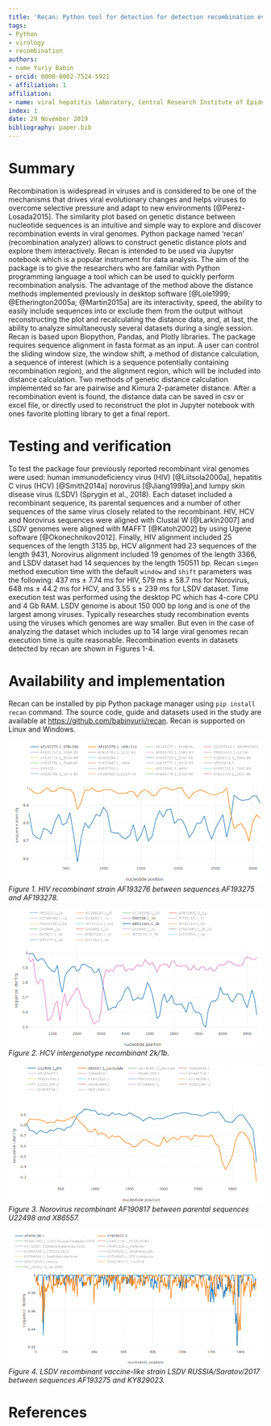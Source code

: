 ```yaml
---
title: 'Recan: Python tool for detection for detection recombination events in viral genomes'
tags:
- Python
- virology
- recombination
authors:
- name Yuriy Babin
- orcid: 0000-0002-7524-5921
- affiliation: 1
affiliation:
- name: viral hepatitis laboratory, Central Research Institute of Epidemiology, Moscow, Russia
index: 1
date: 29 November 2019
bibliography: paper.bib
---
```



# Summary

Recombination is widespread in viruses and is considered to  be one of the mechanisms that drives viral evolutionary changes and helps viruses to overcome selective pressure and adapt to new environments [@Perez-Losada2015].
The similarity plot based on genetic distance between nucleotide sequences is an intuitive and simple way to explore and discover recombination events in viral genomes. 
Python package named ‘recan’ (recombination analyzer) allows to construct genetic distance plots and explore them interactively.  Recan is intended to be used via Jupyter notebook which is a popular instrument for data analysis.
The aim of the package is to give the researchers who are familiar with Python programming language a tool which can be used to quickly perform recombination analysis.
The advantage of the method above the distance methods implemented previously  in desktop software [@Lole1999; @Etherington2005a; @Martin2015a] are its interactivity, speed, the ability to easily include sequences into or exclude them from the output without reconstructing the plot and recalculating the distance data, and, at last, the ability to analyze simultaneously several datasets during a single session.
Recan is based upon Biopython, Pandas, and Plotly libraries. 
The package requires sequence alignment in fasta format as an input. A user can control the sliding window size, the window shift, a method of distance calculation, a sequence of interest (which is a sequence potentially containing recombination region), and the alignment region, which will be included into distance calculation. Two methods of genetic distance calculation implemented so far are pairwise and Kimura 2-parameter distance.  After a recombination event is found, the distance data can be saved in csv or excel  file, or directly used to reconstruct the plot in Jupyter notebook with ones favorite plotting library to get a final report.

# Testing and verification
To test the package four previously reported recombinant viral genomes were used: human immunodeficiency virus (HIV) [@Liitsola2000a], hepatitis C virus (HCV) [@Smith2014a] norovirus [@Jiang1999a],and lumpy skin disease virus (LSDV) (Sprygin et al., 2018).
Each dataset included a recombinant sequence, its parental sequences and a number of other sequences of the same virus closely related to the recombinant.
HIV, HCV and Norovirus sequences were aligned with Clustal W [@Larkin2007] and LSDV genomes were aligned with MAFFT [@Katoh2002] by using Ugene software [@Okonechnikov2012].
Finally, HIV alignment included 25 sequences of the length 3135 bp, HCV alignment had 23 sequences of the length 9431, Norovirus alignment included 19 genomes of the length 3366, and LSDV dataset had 14 sequences by the length 150511 bp. 
Recan `simgen` method execution time with the default  `window` and `shift` parameters was the following:  437 ms ± 7.74 ms for HIV, 579 ms ± 58.7 ms for Norovirus, 648 ms ± 44.2 ms for HCV, and 3.55 s ± 239 ms for LSDV dataset. Time execution test was performed using the desktop PC which has 4-core CPU and 4 Gb RAM. 
LSDV genome is about 150 000 bp long and is one of the largest among viruses. Typically researches study recombination events using the viruses which genomes are way smaller. But even in the case of analyzing the dataset which includes up to 14 large viral genomes recan execution time is quite reasonable.
Recombination events in datasets detected by recan are shown in Figures 1-4. 

# Availability and implementation
Recan can be installed by pip Python package manager using `pip install recan` command. The source code, guide and datasets used in the study are available at https://github.com/babinyurii/recan. Recan is supported on Linux and Windows.


![](../pictures/hiv_rec_kal153.png)
_Figure 1. HIV recombinant strain AF193276 between sequences AF193275 and AF193278._


![](../pictures/hcv_2k_1b_rec.png)
_Figure 2. HCV intergenotype recombinant 2k/1b._


![](../pictures/norovirus_rec.png)
_Figure 3. Norovirus  recombinant AF190817 between parental sequences U22498 and X86557._


![](../pictures/lsdv_rec_sar.png)
_Figure 4. LSDV recombinant vaccine-like strain LSDV RUSSIA/Saratov/2017 between sequences AF193275 and KY829023._


# References
